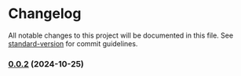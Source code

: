 # Changelog

All notable changes to this project will be documented in this file. See [standard-version](https://github.com/conventional-changelog/standard-version) for commit guidelines.

### [0.0.2](https://github.com/ganeshagrawal55/easytime/compare/v0.0.1...v0.0.2) (2024-10-25)
